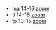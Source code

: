 - ma 14-16  [zoom](https://helsinki.zoom.us/j/68570587158?pwd=TFhwUXBucExZeVNJZnRydE8yWkNFdz09)
- ti 14-16  [zoom]()
- to 13-15  [zoom]()
